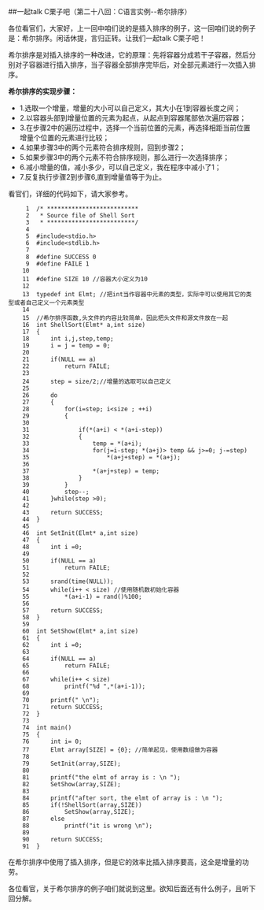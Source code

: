 ##一起talk C栗子吧（第二十八回：C语言实例--希尔排序）

各位看官们，大家好，上一回中咱们说的是插入排序的例子，这一回咱们说的例子是：希尔排序。闲话休提，言归正转。让我们一起talk C栗子吧！ 

希尔排序是对插入排序的一种改进，它的原理：先将容器分成若干子容器，然后分别对子容器进行插入排序，当子容器全部排序完毕后，对全部元素进行一次插入排序。

**希尔排序的实现步骤：**
- 1.选取一个增量，增量的大小可以自己定义，其大小在1到容器长度之间；
- 2.以容器头部到增量位置的元素为起点，从起点到容器尾部依次遍历容器；
- 3.在步骤2中的遍历过程中，选择一个当前位置的元素，再选择相距当前位置增量个位置的元素进行比较；
- 4.如果步骤3中的两个元素符合排序规则，回到步骤2；
- 5.如果步骤3中的两个元素不符合排序规则，那么进行一次选择排序；
- 6.减小增量的值，减小多少，可以自己定义，我在程序中减小了1；
- 7.反复执行步骤2到步骤6,直到增量值等于为止。

看官们，详细的代码如下，请大家参考。


```
     1	/* **************************
     2	 * Source file of Shell Sort
     3	 * *************************/
     4	
     5	#include<stdio.h>
     6	#include<stdlib.h>
     7	
     8	#define SUCCESS 0
     9	#define FAILE 1
    10	
    11	#define SIZE 10 //容器大小定义为10
    12	
    13	typedef int Elmt; //把int当作容器中元素的类型，实际中可以使用其它的类型或者自己定义一个元素类型
    14	
    15	//希尔排序函数,头文件的内容比较简单，因此把头文件和源文件放在一起
    16	int ShellSort(Elmt* a,int size)
    17	{
    18		int i,j,step,temp;
    19		i = j = temp = 0;
    20	
    21		if(NULL == a)
    22			return FAILE;
    23	
    24		step = size/2;//增量的选取可以自己定义
    25	
    26		do
    27		{
    28			for(i=step; i<size ; ++i)
    29			{
    30	
    31				if(*(a+i) < *(a+i-step))
    32				{
    33					temp = *(a+i);
    34					for(j=i-step; *(a+j)> temp && j>=0; j-=step)
    35						*(a+j+step) = *(a+j);
    36	
    37					*(a+j+step) = temp;
    38				}
    39			}
    40			step--;
    41		}while(step >0);
    42	
    43		return SUCCESS;
    44	}
    45	
    46	int SetInit(Elmt* a,int size)
    47	{
    48		int i =0;
    49	
    50		if(NULL == a)
    51			return FAILE;
    52	
    53		srand(time(NULL));
    54		while(i++ < size) //使用随机数初始化容器
    55			*(a+i-1) = rand()%100;
    56	
    57		return SUCCESS;
    58	}
    59	
    60	int SetShow(Elmt* a,int size)
    61	{
    62		int i =0;
    63	
    64		if(NULL == a)
    65			return FAILE;
    66	
    67		while(i++ < size)
    68			printf("%d ",*(a+i-1));
    69	
    70		printf(" \n");
    71		return SUCCESS;
    72	}
    73	
    74	int main()
    75	{
    76		int i= 0;
    77		Elmt array[SIZE] = {0}; //简单起见，使用数组做为容器
    78	
    79		SetInit(array,SIZE);
    80	
    81		printf("the elmt of array is : \n ");
    82		SetShow(array,SIZE);
    83	
    84		printf("after sort, the elmt of array is : \n ");
    85		if(!ShellSort(array,SIZE))
    86			SetShow(array,SIZE);
    87		else
    88			printf("it is wrong \n");
    89	
    90		return SUCCESS;
    91	}

```
在希尔排序中使用了插入排序，但是它的效率比插入排序要高，这全是增量的功劳。

各位看官，关于希尔排序的例子咱们就说到这里。欲知后面还有什么例子，且听下回分解。
